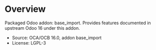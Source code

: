 # Overview

Packaged Odoo addon: base_import. Provides features documented in upstream Odoo 16 under this addon.

- Source: OCA/OCB 16.0, addon base_import
- License: LGPL-3
